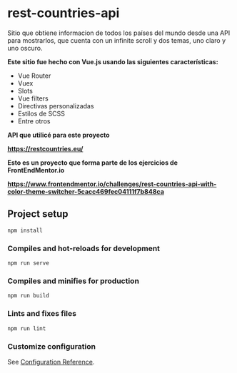 # rest-countries-api
Sitio que obtiene informacion de todos los países del mundo desde una API para mostrarlos, que cuenta con un infinite scroll y dos temas, uno claro y uno oscuro.

**Este sitio fue hecho con Vue.js usando las siguientes características:**

- Vue Router
- Vuex 
- Slots
- Vue filters
- Directivas personalizadas 
- Estilos de SCSS
- Entre otros

**API que utilicé para este proyecto**

**https://restcountries.eu/**

**Esto es un proyecto que forma parte de los ejercicios de FrontEndMentor.io**

**https://www.frontendmentor.io/challenges/rest-countries-api-with-color-theme-switcher-5cacc469fec04111f7b848ca**

## Project setup
```
npm install
```

### Compiles and hot-reloads for development
```
npm run serve
```

### Compiles and minifies for production
```
npm run build
```

### Lints and fixes files
```
npm run lint
```

### Customize configuration
See [Configuration Reference](https://cli.vuejs.org/config/).
